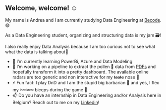 ## Welcome, welcome! ☺️

My name is Andrea and I am currently studying Data Engineering at [Becode](https://becode.org/). 😄

As a Data Engineering student, organizing and structuring data is my jam 🗃️!

I also really enjoy Data Analysis because I am too curious not to see what what the data is talking about🧐 

- 🌱 I’m currently learning PowerBi, Azure and Data Modeling
- 🔭 I’m working on a pipeline to extract the pollen 🌳 data from [PDFs](https://airallergy.sciensano.be/newsletters/2024) and hopefully transform it into a pretty dashboard. The available online radars are too generic and non interactive for my ~~taste~~ nose 🤧
- ⚡ Fun fact: I play DnD and I am the stupid big barbarian 🔨 and yes, I flex my <sub><sup>inexistent</sub></sup> biceps during the game 💪 
- 📫 Do you have an internship in Data Engineering and/or Analysis here in Belgium? Reach out to me on my [Linkedin](https://www.linkedin.com/in/andrea-haritcalde/)!
